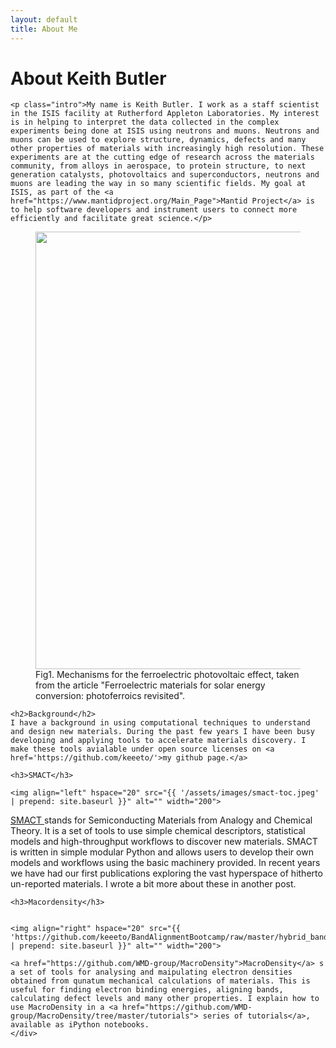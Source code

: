 ```yaml
---
layout: default
title: About Me
---
```


<div class="post">
	<h1 class="pageTitle">About Keith Butler</h1>

	<p class="intro">My name is Keith Butler. I work as a staff scientist in the ISIS facility at Rutherford Appleton Laboratories. My interest is in helping to interpret the data collected in the complex experiments being done at ISIS using neutrons and muons. Neutrons and muons can be used to explore structure, dynamics, defects and many other properties of materials with increasingly high resolution. These experiments are at the cutting edge of research across the materials community, from alloys in aerospace, to protein structure, to next generation catalysts, photovoltaics and superconductors, neutrons and muons are leading the way in so many scientific fields. My goal at ISIS, as part of the <a href="https://www.mantidproject.org/Main_Page">Mantid Project</a> is to help software developers and instrument users to connect more efficiently and facilitate great science.</p>
	
<figure>
	<img src="{{ '/assets/images/photoferroics-small.png' | prepend: site.baseurl }}" alt="" width="700" > 
	<figcaption>Fig1. Mechanisms for the ferroelectric photovoltaic effect, taken from the article "Ferroelectric materials for solar energy conversion: photoferroics revisited".</figcaption>
</figure>
	
	<h2>Background</h2>
	I have a background in using computational techniques to understand and design new materials. During the past few years I have been busy developing and applying tools to accelerate materials discovery. I make these tools avialable under open source licenses on <a href='https://github.com/keeeto/'>my github page.</a>
	
	<h3>SMACT</h3>
	
	<img align="left" hspace="20" src="{{ '/assets/images/smact-toc.jpeg' | prepend: site.baseurl }}" alt="" width="200"> 
	
<a href="http://smact.readthedocs.io/en/latest/introduction.html"> SMACT </a>stands for Semiconducting Materials from Analogy and Chemical Theory. It is a set of tools to use simple chemical descriptors, statistical models and high-throughput workflows to discover new materials. SMACT is written in simple modular Python and allows users to develop their own models and workflows using the basic machinery provided. In recent years we have had our first publications exploring the vast hyperspace of hitherto un-reported materials. I wrote a bit more about these in another post.
	
	<h3>Macordensity</h3>
	
	
	<img align="right" hspace="20" src="{{ 'https://github.com/keeeto/BandAlignmentBootcamp/raw/master/hybrid_bands.jpeg' | prepend: site.baseurl }}" alt="" width="200"> 
	
	<a href="https://github.com/WMD-group/MacroDensity">MacroDensity</a> s a set of tools for analysing and maipulating electron densities obtained from qunatum mechanical calculations of materials. This is useful for finding electron binding energies, aligning bands, calculating defect levels and many other properties. I explain how to use MacroDensity in a <a href="https://github.com/WMD-group/MacroDensity/tree/master/tutorials"> series of tutorials</a>, available as iPython notebooks. 
	</div>
